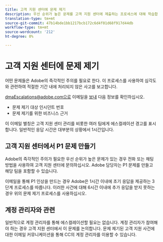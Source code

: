 ```yaml
---
title: 고객 지원 센터에 문제 제기
description: 우선 순위가 높은 문제를 고객 지원 센터에 제출하는 프로세스에 대해 학습합니다.
translation-type: tm+mt
source-git-commit: 47b14bde1bb1217bcb172c6d4f01d68f917d44db
workflow-type: tm+mt
source-wordcount: '212'
ht-degree: 0%

---
```



# 고객 지원 센터에 문제 제기

어떤 문제들은 Adobe의 즉각적인 주의를 필요로 한다. 이 프로세스를 사용하여 심각도와 관련하여 적절한 기간 내에 처리되지 않은 사고를 보고합니다.

dmaEscalations@adobe.com으로 이메일을 [보내](mailto:dmaescalations@adobe.com) 다음 정보를 확인하십시오.

* 문제 제기 대상 인시던트 번호
* 문제 제기를 위한 비즈니스 근거

이 이메일 별칭은 고객 지원 센터 관리를 비롯한 여러 팀에게 에스컬레이션 경고를 표시합니다. 일반적인 응답 시간은 대부분의 상황에서 1시간입니다.

## 고객 지원 센터에서 P1 문제 만들기

Adobe의 즉각적인 주의가 필요한 우선 순위가 높은 문제가 있는 경우 전화 또는 채팅 방법을 사용하여 고객 지원 센터에 문의하십시오. Adobe 담당자는 P1 문제를 만들고 해당 팀을 포함할 수 있습니다.

이메일을 통해 P1 인상을 만드는 경우 Adobe은 1시간 이내에 초기 응답을 제공하는 3단계 프로세스를 따릅니다. 이러한 사건에 대해 6시간 이내에 추가 응답을 받지 못하는 경우 위의 문제 제기 프로세스를 사용하십시오.

## 계정 관리자와 관련

일반적으로 계정 관리자를 통해 에스컬레이션할 필요는 없습니다. 계정 관리자가 참여해야 하는 경우 고객 지원 센터에서 이 문제를 논의합니다. 문제 제기된 고객 지원 사건에 대한 이메일 커뮤니케이션을 통해 CC의 계정 관리자를 이용할 수 있습니다.
